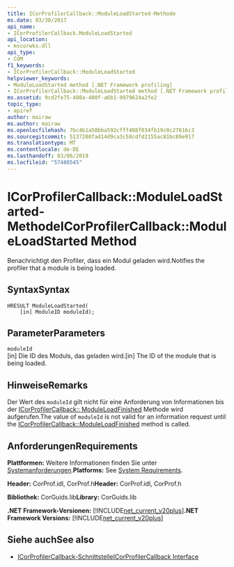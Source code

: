 ```yaml
---
title: ICorProfilerCallback::ModuleLoadStarted-Methode
ms.date: 03/30/2017
api_name:
- ICorProfilerCallback.ModuleLoadStarted
api_location:
- mscorwks.dll
api_type:
- COM
f1_keywords:
- ICorProfilerCallback::ModuleLoadStarted
helpviewer_keywords:
- ModuleLoadStarted method [.NET Framework profiling]
- ICorProfilerCallback::ModuleLoadStarted method [.NET Framework profiling]
ms.assetid: 9cd2fe75-408a-400f-a6b1-9979624a2fe2
topic_type:
- apiref
author: mairaw
ms.author: mairaw
ms.openlocfilehash: 7bc4b1a58bba592cfff408f034fb19c0c27616c3
ms.sourcegitcommit: 5137208fa414d9ca3c58cdfd2155ac81bc89e917
ms.translationtype: MT
ms.contentlocale: de-DE
ms.lasthandoff: 03/06/2019
ms.locfileid: "57480545"
---
```

# <a name="icorprofilercallbackmoduleloadstarted-method"></a><span data-ttu-id="aaaec-102">ICorProfilerCallback::ModuleLoadStarted-Methode</span><span class="sxs-lookup"><span data-stu-id="aaaec-102">ICorProfilerCallback::ModuleLoadStarted Method</span></span>
<span data-ttu-id="aaaec-103">Benachrichtigt den Profiler, dass ein Modul geladen wird.</span><span class="sxs-lookup"><span data-stu-id="aaaec-103">Notifies the profiler that a module is being loaded.</span></span>  
  
## <a name="syntax"></a><span data-ttu-id="aaaec-104">Syntax</span><span class="sxs-lookup"><span data-stu-id="aaaec-104">Syntax</span></span>  
  
```  
HRESULT ModuleLoadStarted(  
    [in] ModuleID moduleId);  
```  
  
## <a name="parameters"></a><span data-ttu-id="aaaec-105">Parameter</span><span class="sxs-lookup"><span data-stu-id="aaaec-105">Parameters</span></span>  
 `moduleId`  
 <span data-ttu-id="aaaec-106">[in] Die ID des Moduls, das geladen wird.</span><span class="sxs-lookup"><span data-stu-id="aaaec-106">[in] The ID of the module that is being loaded.</span></span>  
  
## <a name="remarks"></a><span data-ttu-id="aaaec-107">Hinweise</span><span class="sxs-lookup"><span data-stu-id="aaaec-107">Remarks</span></span>  
 <span data-ttu-id="aaaec-108">Der Wert des `moduleId` gilt nicht für eine Anforderung von Informationen bis der [ICorProfilerCallback:: ModuleLoadFinished](../../../../docs/framework/unmanaged-api/profiling/icorprofilercallback-moduleloadfinished-method.md) Methode wird aufgerufen.</span><span class="sxs-lookup"><span data-stu-id="aaaec-108">The value of `moduleId` is not valid for an information request until the [ICorProfilerCallback::ModuleLoadFinished](../../../../docs/framework/unmanaged-api/profiling/icorprofilercallback-moduleloadfinished-method.md) method is called.</span></span>  
  
## <a name="requirements"></a><span data-ttu-id="aaaec-109">Anforderungen</span><span class="sxs-lookup"><span data-stu-id="aaaec-109">Requirements</span></span>  
 <span data-ttu-id="aaaec-110">**Plattformen:** Weitere Informationen finden Sie unter [Systemanforderungen](../../../../docs/framework/get-started/system-requirements.md).</span><span class="sxs-lookup"><span data-stu-id="aaaec-110">**Platforms:** See [System Requirements](../../../../docs/framework/get-started/system-requirements.md).</span></span>  
  
 <span data-ttu-id="aaaec-111">**Header:** CorProf.idl, CorProf.h</span><span class="sxs-lookup"><span data-stu-id="aaaec-111">**Header:** CorProf.idl, CorProf.h</span></span>  
  
 <span data-ttu-id="aaaec-112">**Bibliothek:** CorGuids.lib</span><span class="sxs-lookup"><span data-stu-id="aaaec-112">**Library:** CorGuids.lib</span></span>  
  
 <span data-ttu-id="aaaec-113">**.NET Framework-Versionen:** [!INCLUDE[net_current_v20plus](../../../../includes/net-current-v20plus-md.md)]</span><span class="sxs-lookup"><span data-stu-id="aaaec-113">**.NET Framework Versions:** [!INCLUDE[net_current_v20plus](../../../../includes/net-current-v20plus-md.md)]</span></span>  
  
## <a name="see-also"></a><span data-ttu-id="aaaec-114">Siehe auch</span><span class="sxs-lookup"><span data-stu-id="aaaec-114">See also</span></span>
- [<span data-ttu-id="aaaec-115">ICorProfilerCallback-Schnittstelle</span><span class="sxs-lookup"><span data-stu-id="aaaec-115">ICorProfilerCallback Interface</span></span>](../../../../docs/framework/unmanaged-api/profiling/icorprofilercallback-interface.md)
